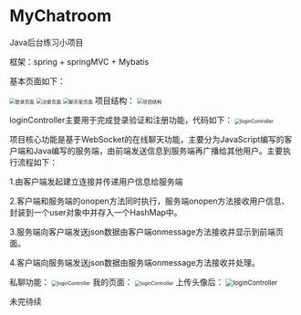 # MyChatroom

Java后台练习小项目

框架：spring + springMVC + Mybatis

基本页面如下：

<img src="https://github.com/blacksheep380/MyChatroom/raw/master/img/登录页面.PNG" alt="登录页面" style="zoom: 60%;" />
<img src="https://github.com/blacksheep380/MyChatroom/raw/master/img/注册页面.PNG" alt="注册页面" style="zoom:60%;" />
<img src="https://github.com/blacksheep380/MyChatroom/raw/master/img/聊天室页面.PNG" alt="聊天室页面" style="zoom:60%;" />
项目结构：
<img src="https://github.com/blacksheep380/MyChatroom/raw/master/img/项目结构.PNG" alt="项目结构" style="zoom:60%;" />


loginController主要用于完成登录验证和注册功能，代码如下：
<img src="https://github.com/blacksheep380/MyChatroom/raw/master/img/loginController.PNG" alt="loginController" style="zoom:60%;" />


项目核心功能是基于WebSocket的在线聊天功能，主要分为JavaScript编写的客户端和Java编写的服务端，由前端发送信息到服务端再广播给其他用户。主要执行流程如下：

1.由客户端发起建立连接并传递用户信息给服务端

2.客户端和服务端的onopen方法同时执行，服务端onopen方法接收用户信息、封装到一个user对象中并存入一个HashMap中。

3.服务端向客户端发送json数据由客户端onmessage方法接收并显示到前端页面。

4.客户端向服务端发送json数据由服务端onmessage方法接收并处理。

私聊功能：
<img src="https://github.com/blacksheep380/MyChatroom/raw/master/img/私聊.PNG" alt="loginController" style="zoom:60%;" />
我的页面：
<img src="https://github.com/blacksheep380/MyChatroom/raw/master/img/我的页面.PNG" alt="loginController" style="zoom:60%;" />
上传头像后：
<img src="https://github.com/blacksheep380/MyChatroom/raw/master/img/上传头像后.PNG" alt="loginController" style="zoom:80%;" />

未完待续
